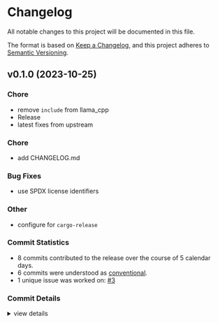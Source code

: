 # Changelog

All notable changes to this project will be documented in this file.

The format is based on [Keep a Changelog](https://keepachangelog.com/en/1.0.0/),
and this project adheres to [Semantic Versioning](https://semver.org/spec/v2.0.0.html).

## v0.1.0 (2023-10-25)

<csr-id-702a6ff49d83b10a0573a5ca1fb419efaa43746e/>
<csr-id-116fe8c82fe2c43bf9041f6dbfe2ed15d00e18e9/>
<csr-id-96548c840d3101091c879648074fa0ed1cee3011/>
<csr-id-a5fb19499ecbb1060ca8211111f186efc6e9b114/>

### Chore

 - <csr-id-702a6ff49d83b10a0573a5ca1fb419efaa43746e/> remove `include` from llama_cpp
 - <csr-id-116fe8c82fe2c43bf9041f6dbfe2ed15d00e18e9/> Release
 - <csr-id-96548c840d3101091c879648074fa0ed1cee3011/> latest fixes from upstream

### Chore

 - <csr-id-aa5eed4dcb6f50b25c878e584787211402a9138b/> add CHANGELOG.md

### Bug Fixes

 - <csr-id-2cb06aea62b892a032f515b78d720acb915f4a22/> use SPDX license identifiers

### Other

 - <csr-id-a5fb19499ecbb1060ca8211111f186efc6e9b114/> configure for `cargo-release`

### Commit Statistics

<csr-read-only-do-not-edit/>

 - 8 commits contributed to the release over the course of 5 calendar days.
 - 6 commits were understood as [conventional](https://www.conventionalcommits.org).
 - 1 unique issue was worked on: [#3](https://github.com/binedge/llama_cpp-rs/issues/3)

### Commit Details

<csr-read-only-do-not-edit/>

<details><summary>view details</summary>

 * **[#3](https://github.com/binedge/llama_cpp-rs/issues/3)**
    - Release ([`116fe8c`](https://github.com/binedge/llama_cpp-rs/commit/116fe8c82fe2c43bf9041f6dbfe2ed15d00e18e9))
 * **Uncategorized**
    - Add CHANGELOG.md ([`aa5eed4`](https://github.com/binedge/llama_cpp-rs/commit/aa5eed4dcb6f50b25c878e584787211402a9138b))
    - Remove `include` from llama_cpp ([`702a6ff`](https://github.com/binedge/llama_cpp-rs/commit/702a6ff49d83b10a0573a5ca1fb419efaa43746e))
    - Use SPDX license identifiers ([`2cb06ae`](https://github.com/binedge/llama_cpp-rs/commit/2cb06aea62b892a032f515b78d720acb915f4a22))
    - Release llama_cpp_sys v0.2.0 ([`d1868ac`](https://github.com/binedge/llama_cpp-rs/commit/d1868acd16a284b60630b4519af710f54fea3dca))
    - Latest fixes from upstream ([`96548c8`](https://github.com/binedge/llama_cpp-rs/commit/96548c840d3101091c879648074fa0ed1cee3011))
    - Configure for `cargo-release` ([`a5fb194`](https://github.com/binedge/llama_cpp-rs/commit/a5fb19499ecbb1060ca8211111f186efc6e9b114))
    - Initial commit ([`6f672ff`](https://github.com/binedge/llama_cpp-rs/commit/6f672ffddc49ce23cd3eb4996128fe8614c560b4))
</details>

